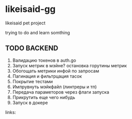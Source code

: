 # likeisaid-gg
likeisaid pet project

trying to do and learn somthing

## TODO BACKEND
1) Валидацию токенов в auth.go
2) Запуск метрик в мэйне? остановка горутины метрик
3) Обогощать метрики инфой по запросам
4) Пагинация и фильтрцация тасок
5) Покрытие тестами
6) Импрувнуть мэйкфайл (линтреры и тп)
7) Передача параметоров через флаги запуска
8) Прикрутить еще чего нибудь
9) Запуск в докере

links:
<!-- migrate create -ext sql -dir migrations create_users -->
<!-- migrate -path migrations -database "postgres://localhost:5432/likeisaid?sslmode=disable&user=postgres&password=postgres" up -->
<!-- migrate -path migrations -database "mongodb://likeisaid:saidilike@localhost:27017/likeisaid" up -->